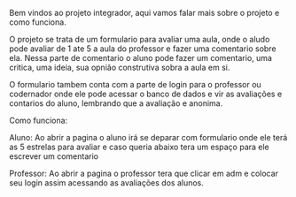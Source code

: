 Bem vindos ao projeto integrador, aqui vamos falar mais sobre o projeto e como funciona.

O projeto se trata de um formulario para avaliar uma aula, onde o aludo pode avaliar de 1 ate 5 a aula do professor e fazer uma comentario sobre ela.
Nessa parte de comentario o aluno pode fazer um comentario, uma critica, uma ideia, sua opnião construtiva sobra a aula em si.

O formulario tambem conta com a parte de login para o professor ou codernador onde ele pode acessar o banco de dados e vir as avaliações e contarios do aluno, lembrando que a avaliação e anonima.
 
Como funciona:

Aluno: Ao abrir a pagina o aluno irá se deparar com formulario onde ele terá as 5 estrelas para avaliar e caso queria abaixo tera um espaço para ele escrever um comentario

Professor: Ao abrir a pagina o professor tera que clicar em adm e colocar seu login assim acessando as avaliações dos alunos.
